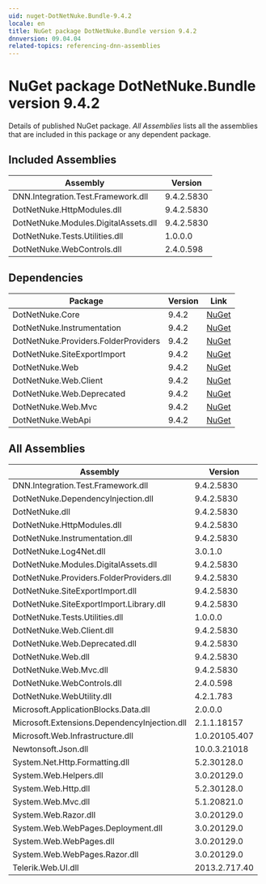 ```yaml
---
uid: nuget-DotNetNuke.Bundle-9.4.2
locale: en
title: NuGet package DotNetNuke.Bundle version 9.4.2
dnnversion: 09.04.04
related-topics: referencing-dnn-assemblies
---
```


# NuGet package DotNetNuke.Bundle version 9.4.2
Details of published NuGet package.
*All Assemblies* lists all the assemblies that are included in this package or any dependent package.

## Included Assemblies

|Assembly|Version|
|---|---|
|DNN.Integration.Test.Framework.dll|9.4.2.5830|
|DotNetNuke.HttpModules.dll|9.4.2.5830|
|DotNetNuke.Modules.DigitalAssets.dll|9.4.2.5830|
|DotNetNuke.Tests.Utilities.dll|1.0.0.0|
|DotNetNuke.WebControls.dll|2.4.0.598|

## Dependencies

|Package|Version|Link|
|---|---|---|
|DotNetNuke.Core|9.4.2|[NuGet](https://www.nuget.org/packages/DotNetNuke.Core/9.4.2)|
|DotNetNuke.Instrumentation|9.4.2|[NuGet](https://www.nuget.org/packages/DotNetNuke.Instrumentation/9.4.2)|
|DotNetNuke.Providers.FolderProviders|9.4.2|[NuGet](https://www.nuget.org/packages/DotNetNuke.Providers.FolderProviders/9.4.2)|
|DotNetNuke.SiteExportImport|9.4.2|[NuGet](https://www.nuget.org/packages/DotNetNuke.SiteExportImport/9.4.2)|
|DotNetNuke.Web|9.4.2|[NuGet](https://www.nuget.org/packages/DotNetNuke.Web/9.4.2)|
|DotNetNuke.Web.Client|9.4.2|[NuGet](https://www.nuget.org/packages/DotNetNuke.Web.Client/9.4.2)|
|DotNetNuke.Web.Deprecated|9.4.2|[NuGet](https://www.nuget.org/packages/DotNetNuke.Web.Deprecated/9.4.2)|
|DotNetNuke.Web.Mvc|9.4.2|[NuGet](https://www.nuget.org/packages/DotNetNuke.Web.Mvc/9.4.2)|
|DotNetNuke.WebApi|9.4.2|[NuGet](https://www.nuget.org/packages/DotNetNuke.WebApi/9.4.2)|

## All Assemblies

|Assembly|Version|
|---|---|
|DNN.Integration.Test.Framework.dll|9.4.2.5830|
|DotNetNuke.DependencyInjection.dll|9.4.2.5830|
|DotNetNuke.dll|9.4.2.5830|
|DotNetNuke.HttpModules.dll|9.4.2.5830|
|DotNetNuke.Instrumentation.dll|9.4.2.5830|
|DotNetNuke.Log4Net.dll|3.0.1.0|
|DotNetNuke.Modules.DigitalAssets.dll|9.4.2.5830|
|DotNetNuke.Providers.FolderProviders.dll|9.4.2.5830|
|DotNetNuke.SiteExportImport.dll|9.4.2.5830|
|DotNetNuke.SiteExportImport.Library.dll|9.4.2.5830|
|DotNetNuke.Tests.Utilities.dll|1.0.0.0|
|DotNetNuke.Web.Client.dll|9.4.2.5830|
|DotNetNuke.Web.Deprecated.dll|9.4.2.5830|
|DotNetNuke.Web.dll|9.4.2.5830|
|DotNetNuke.Web.Mvc.dll|9.4.2.5830|
|DotNetNuke.WebControls.dll|2.4.0.598|
|DotNetNuke.WebUtility.dll|4.2.1.783|
|Microsoft.ApplicationBlocks.Data.dll|2.0.0.0|
|Microsoft.Extensions.DependencyInjection.dll|2.1.1.18157|
|Microsoft.Web.Infrastructure.dll|1.0.20105.407|
|Newtonsoft.Json.dll|10.0.3.21018|
|System.Net.Http.Formatting.dll|5.2.30128.0|
|System.Web.Helpers.dll|3.0.20129.0|
|System.Web.Http.dll|5.2.30128.0|
|System.Web.Mvc.dll|5.1.20821.0|
|System.Web.Razor.dll|3.0.20129.0|
|System.Web.WebPages.Deployment.dll|3.0.20129.0|
|System.Web.WebPages.dll|3.0.20129.0|
|System.Web.WebPages.Razor.dll|3.0.20129.0|
|Telerik.Web.UI.dll|2013.2.717.40|

